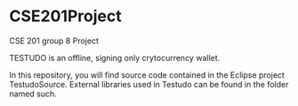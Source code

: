 # CSE201Project
CSE 201 group 8 Project

TESTUDO is an offline, signing only crytocurrency wallet.

In this repository, you will find source code contained in the Eclipse project TestudoSource.
External libraries used in Testudo can be found in the folder named such.
